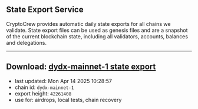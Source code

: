 ## State Export Service
CryptoCrew provides automatic daily state exports for all chains we validate. State export files can be used as genesis files and are a snapshot of the current blockchain state, including all validators, accounts, balances and delegations.

---
**Download: [dydx-mainnet-1 state export](https://dl-tyo.ccvalidators.com/SERVICE/dydx/dydx-mainnet-1_export_42261408.json)**
---

- last updated: Mon Apr 14 2025 10:28:57
- chain id: `dydx-mainnet-1`
- export height: `42261408`
- use for: airdrops, local tests, chain recovery
